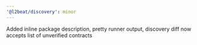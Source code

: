 ```yaml
---
'@l2beat/discovery': minor
---
```


Added inline package description, pretty runner output, discovery diff now accepts list of unverified contracts
